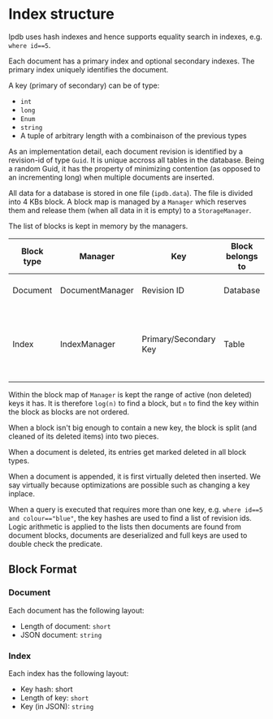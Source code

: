 # Index structure

Ipdb uses hash indexes and hence supports equality search in indexes, e.g. `where id==5`.

Each document has a primary index and optional secondary indexes.  The primary index uniquely identifies the document.

A key (primary of secondary) can be of type:

* `int`
* `long`
* `Enum`
* `string`
* A tuple of arbitrary length with a combinaison of the previous types

As an implementation detail, each document revision is identified by a revision-id of type `Guid`.  It is unique accross all tables in the database.  Being a random Guid, it has the property of minimizing contention (as opposed to an incrementing long) when multiple documents are inserted.

All data for a database is stored in one file (`ipdb.data`).  The file is divided into 4 KBs block.  A block map is managed by a `Manager` which reserves them and release them (when all data in it is empty) to a `StorageManager`.

The list of blocks is kept in memory by the managers.

Block type |Manager |Key| Block belongs to|Data
-|-|-|-|-
Document|DocumentManager|Revision ID|Database|IsDeleted, JSON document
Index|IndexManager|Primary/Secondary Key|Table|IsDeleted, Key hash, Active revision ID list with that key hash

Within the block map of `Manager` is kept the range of active (non deleted) keys it has.  It is therefore `log(n)` to find a block, but `n` to find the key within the block as blocks are not ordered.

When a block isn't big enough to contain a new key, the block is split (and cleaned of its deleted items) into two pieces.

When a document is deleted, its entries get marked deleted in all block types.

When a document is appended, it is first virtually deleted then inserted.  We say virtually because optimizations are possible such as changing a key inplace.

When a query is executed that requires more than one key, e.g. `where id==5 and colour=="blue"`, the key hashes are used to find a list of revision ids.  Logic arithmetic is applied to the lists then documents are found from document blocks, documents are deserialized and full keys are used to double check the predicate.

## Block Format

### Document

Each document has the following layout:

* Length of document:  `short`
* JSON document:  `string`

### Index

Each index has the following layout:

* Key hash:  short
* Length of key:  `short`
* Key (in JSON):  `string`
